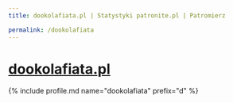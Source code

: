 ```yaml
---
title: dookolafiata.pl | Statystyki patronite.pl | Patromierz

permalink: /dookolafiata
---
```


# [dookolafiata.pl](https://patronite.pl/dookolafiata)

{% include profile.md name="dookolafiata" prefix="d" %}
